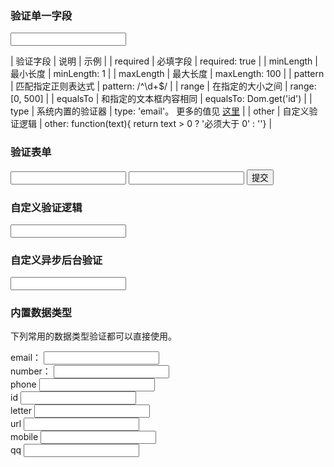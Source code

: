 <article>

### 验证单一字段

<aside class="doc-demo"><input type="text" class="x-textbox" name="validator1" id="validator1"> <span class="x-tipbox"></span> <script>var validator1 = new Validator({ elem: Dom.get('validator1'), rules: { // 必填字段。 required: true, // 最小长度。 minLength: 1, // 最大长度。 maxLength: 10, // 自定义正则。 pattern: /\d/ }, // 通过 messages 的同名字段，可自定义错误信息。 messages: { pattern: '必须包含一个数字' } });</script> </aside>

| 验证字段 | 说明 | 示例 |
| required | 必填字段 | required: true |
| minLength | 最小长度 | minLength: 1 |
| maxLength | 最大长度 | maxLength: 100 |
| pattern | 匹配指定正则表达式 | pattern: /^\d+$/ |
| range | 在指定的大小之间 | range: [0, 500] |
| equalsTo | 和指定的文本框内容相同 | equalsTo: Dom.get('id') |
| type | 系统内置的验证器 | type: 'email'。 更多的值见 [这里](#predefined) |
| other | 自定义验证逻辑 | other: function(text){ return text > 0 ? '必须大于 0' : ''} |

### 验证表单

<form id="validator2" action="?"><input type="text" class="x-textbox" name="validator2_1"> <span class="x-tipbox"></span>
<input type="text" class="x-textbox" name="validator2_2"> <span class="x-tipbox"></span>
<button type="submit" class="x-button">提交</button></form>

<script>var validator2 = new Validator.Form({ elem: Dom.get('validator2'), rules: { validator2_1: { rules: { required: true, minLength: 2 } }, validator2_2: { rules: { maxLength: 2 } } } });</script>

### 自定义验证逻辑

<aside class="doc-demo"><input type="text" class="x-textbox" name="validator3" id="validator3"> <span class="x-tipbox"></span> <script>var validator3 = new Validator({ elem: Dom.get('validator3'), rules: { // 必填字段。 other: function (text, callback) { return text.toLowerCase() !== 'TealUI' ? '必须输入 TealUI' : ''; } } });</script> </aside>

### 自定义异步后台验证

<aside class="doc-demo"><input type="text" class="x-textbox" name="validator4" id="validator4"> <span class="x-tipbox"></span> <script>var validator4 = new Validator({ elem: Dom.get('validator4'), rules: { // 必填字段。 other: function (text, callback) { // 清除以前的验证信息为 正在验证的状态。 this.updateState(false); // 通过 AJAX 回调来调用 callback。 // 此处为了演示方便，直接调用。 setTimeout(function () { callback(text.toLowerCase() !== 'TealUI' ? '必须输入 TealUI' : ''); }, 2000); } } });</script> </aside>

### 内置数据类型

下列常用的数据类型验证都可以直接使用。

<div>email： <input type="text" class="x-textbox" id="validator5_1"> <span class="x-tipbox"></span></div>

<div>number： <input type="text" class="x-textbox" id="validator5_2"> <span class="x-tipbox"></span></div>

<div>phone <input type="text" class="x-textbox" id="validator5_3"> <span class="x-tipbox"></span></div>

<div>id <input type="text" class="x-textbox" id="validator5_4"> <span class="x-tipbox"></span></div>

<div>letter <input type="text" class="x-textbox" id="validator5_5"> <span class="x-tipbox"></span></div>

<div>url <input type="text" class="x-textbox" id="validator5_6"> <span class="x-tipbox"></span></div>

<div>mobile <input type="text" class="x-textbox" id="validator5_7"> <span class="x-tipbox"></span></div>

<div>qq <input type="text" class="x-textbox" id="validator5_8"> <span class="x-tipbox"></span></div>

<script>var validator5_1 = new Validator({ elem: Dom.get('validator5_1'), rules: { // 必须为邮箱地址。 type: 'email' } }); var validator5_2 = new Validator({ elem: Dom.get('validator5_2'), rules: { type: 'number' } }); var validator5_3 = new Validator({ elem: Dom.get('validator5_3'), rules: { type: 'phone' } }); var validator5_4 = new Validator({ elem: Dom.get('validator5_4'), rules: { type: 'id' } }); var validator5_5 = new Validator({ elem: Dom.get('validator5_5'), rules: { type: 'letter' } }); var validator5_6 = new Validator({ elem: Dom.get('validator5_6'), rules: { type: 'url' } }); var validator5_7 = new Validator({ elem: Dom.get('validator5_7'), rules: { type: 'mobile' } }); var validator5_8 = new Validator({ elem: Dom.get('validator5_8'), rules: { type: 'qq' } });</script></article>
